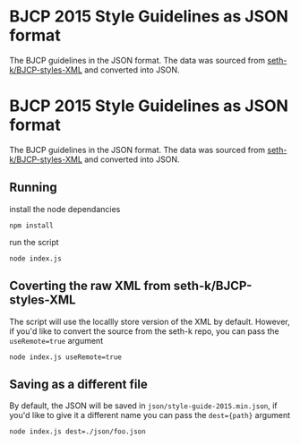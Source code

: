 # BJCP 2015 Style Guidelines as JSON format

The BJCP guidelines in the JSON format. The data was sourced from [seth-k/BJCP-styles-XML](https://github.com/seth-k/BJCP-styles-XML "2015 XML source") and converted into JSON. 

# BJCP 2015 Style Guidelines as JSON format

The BJCP guidelines in the JSON format. The data was sourced from [seth-k/BJCP-styles-XML](https://github.com/seth-k/BJCP-styles-XML "2015 XML source") and converted into JSON. 

## Running
install the node dependancies
```
npm install
```

run the script
```
node index.js
```

## Coverting the raw XML from seth-k/BJCP-styles-XML
The script will use the locallly store version of the XML by default. However, if you'd like to convert the source from the seth-k repo, you can pass the `useRemote=true` argument
```
node index.js useRemote=true
```

## Saving as a different file
By default, the JSON will be saved in `json/style-guide-2015.min.json`, if you'd like to give it a different name you can pass the `dest={path}` argument
```
node index.js dest=./json/foo.json
```

